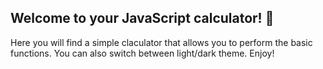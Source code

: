 ## Welcome to your JavaScript calculator! 🧮

Here you will find a simple claculator that allows you to perform the basic functions. You can also switch between light/dark theme. Enjoy!
